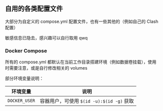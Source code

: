 ## 自用的各类配置文件

大部分为自定义的 compose.yml 配置文件，也有一些其他的（例如自己的 Clash 配置）

敏感信息已隐去，感兴趣可以自行取用 qwq

### Docker Compose

所有的 compose.yml 都默认在当前工作目录搭建环境（例如数据卷挂载），使用时需要注意，或是自行修改相关的 volumes

部分环境变量说明：

|   环境变量    |                   说明                    |
| :-----------: | :---------------------------------------: |
| `DOCKER_USER` | 容器用户，可使用 `$(id -u):$(id -g)` 获取 |

